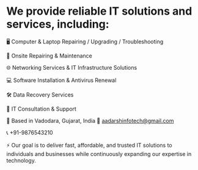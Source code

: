 # We provide reliable IT solutions and services, including:

🖥️ Computer & Laptop Repairing / Upgrading / Troubleshooting

🔧 Onsite Repairing & Maintenance

🌐 Networking Services & IT Infrastructure Solutions

💻 Software Installation & Antivirus Renewal

🛠️ Data Recovery Services

📡 IT Consultation & Support

📍 Based in Vadodara, Gujarat, India
📧 aadarshinfotech@gmail.com

📞 +91-9876543210

⚡ Our goal is to deliver fast, affordable, and trusted IT solutions to individuals and businesses while continuously expanding our expertise in technology.
